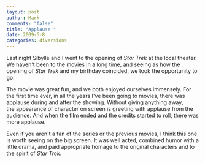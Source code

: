 ```yaml
--- 
layout: post
author: Mark
comments: "false"
title: "Applause "
date: 2009-5-8
categories: diversions
---
```

Last night Sibylle and I went to the opening of <em>Star Trek</em> at the local theater. We haven't been to the movies in a long time, and seeing as how the opening of <em>Star Trek</em> and my birthday coincided, we took the opportunity to go.

The movie was great fun, and we both enjoyed ourselves immensely. For the first time ever, in all the years I've been going to movies, there was applause during and after the showing. Without giving anything away, the appearance of character on screen is greeting with applause from the audience. And when the film ended and the credits started to roll, there was more applause.

Even if you aren't a fan of the series or the previous movies, I think this one is worth seeing on the big screen. It was well acted, combined humor with a little drama, and paid appropriate homage to the original characters and to the spirit of <em>Star Trek</em>.
